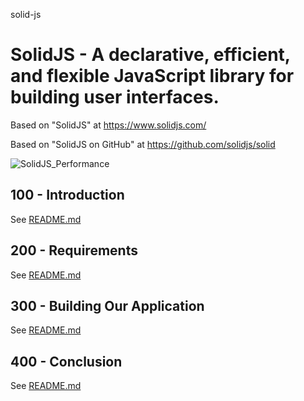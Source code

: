 solid-js
# SolidJS - A declarative, efficient, and flexible JavaScript library for building user interfaces.

Based on "SolidJS" at https://www.solidjs.com/

Based on "SolidJS on GitHub" at https://github.com/solidjs/solid

![SolidJS_Performance](https://github.com/vanHeemstraSystems/solid-js/assets/1499433/9331efc7-a861-4e2d-bf8d-1702263e4710)

## 100 - Introduction

See [README.md](./100/README.md)

## 200 - Requirements

See [README.md](./200/README.md)

## 300 - Building Our Application

See [README.md](./300/README.md)

## 400 - Conclusion

See [README.md](./400/README.md)
